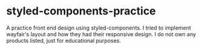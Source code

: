 # styled-components-practice

A practice front end design using styled-components. I tried to implement wayfair's layout and how they had their responsive design. I do not own any products listed, just for educational purposes.

